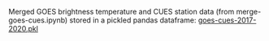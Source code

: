 Merged GOES brightness temperature and CUES station data (from merge-goes-cues.ipynb) stored in a pickled pandas dataframe: [goes-cues-2017-2020.pkl](https://drive.google.com/drive/folders/15Dhpha6WW1ImkMS9wI10irKzDnRdd4xC?usp=sharing)